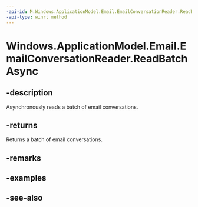 ```yaml
---
-api-id: M:Windows.ApplicationModel.Email.EmailConversationReader.ReadBatchAsync
-api-type: winrt method
---
```


<!-- Method syntax
public Windows.Foundation.IAsyncOperation<Windows.ApplicationModel.Email.EmailConversationBatch> ReadBatchAsync()
-->

# Windows.ApplicationModel.Email.EmailConversationReader.ReadBatchAsync

## -description
Asynchronously reads a batch of email conversations.

## -returns
Returns a batch of email conversations.

## -remarks

## -examples

## -see-also
